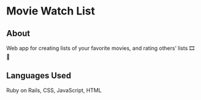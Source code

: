 # Movie Watch List

## About 
Web app for creating lists of your favorite movies, and rating others’ lists 🎞️🍿

## Languages Used
Ruby on Rails, CSS, JavaScript, HTML
